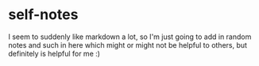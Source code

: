 # self-notes
I seem to suddenly like markdown a lot, so I'm just going to add in random notes and such in here which might or might not be helpful to others, but definitely is helpful for me :)
